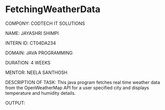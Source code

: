# FetchingWeatherData

COMPONY: CODTECH IT SOLUTIONS

NAME: JAYASHRI SHIMPI

INTERN ID: CT04DA234

DOMAIN: JAVA PROGRAMMING 

DURATION: 4 WEEKS

MENTOR: NEELA SANTHOSH 

DESCRIPTION OF TASK: This java program fetches real time weather data from the OpenWeatherMap API for a user specified city and displays temperature and humidity details.

OUTPUT:
